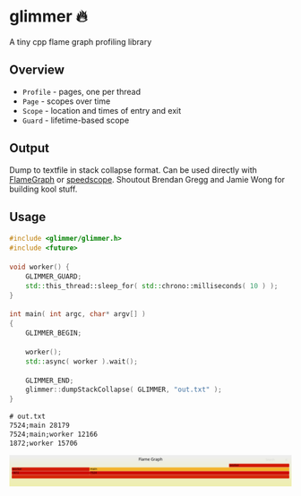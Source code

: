 # glimmer 🔥
A tiny cpp flame graph profiling library


## Overview
- `Profile` - pages, one per thread
- `Page` - scopes over time
- `Scope` - location and times of entry and exit
- `Guard` - lifetime-based scope


## Output
Dump to textfile in stack collapse format.
Can be used directly with [FlameGraph](https://github.com/brendangregg/FlameGraph) or [speedscope](https://www.speedscope.app/).
Shoutout Brendan Gregg and Jamie Wong for building kool stuff.


## Usage
```cpp
#include <glimmer/glimmer.h>
#include <future>

void worker() {
    GLIMMER_GUARD;
    std::this_thread::sleep_for( std::chrono::milliseconds( 10 ) );
}

int main( int argc, char* argv[] ) 
{
    GLIMMER_BEGIN;

    worker();
    std::async( worker ).wait();

    GLIMMER_END;
    glimmer::dumpStackCollapse( GLIMMER, "out.txt" );
}
```

``` 
# out.txt
7524;main 28179
7524;main;worker 12166
1872;worker 15706
```

![](docs/out.svg)